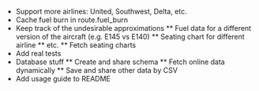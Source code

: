 * Support more airlines: United, Southwest, Delta, etc.
* Cache fuel burn in route.fuel_burn
* Keep track of the undesirable approximations
** Fuel data for a different version of the aircraft (e.g. E145 vs E140)
** Seating chart for different airline
** etc.
** Fetch seating charts
* Add real tests
* Database stuff
** Create and share schema
** Fetch online data dynamically
** Save and share other data by CSV
* Add usage guide to README
